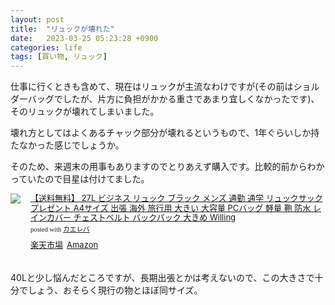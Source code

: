 ```yaml
---
layout: post
title:  "リュックが壊れた"
date:   2023-03-25 05:23:28 +0900
categories: life
tags: [買い物, リュック]
---
```

仕事に行くときも含めて、現在はリュックが主流なわけですが(その前はショルダーバッグでしたが、片方に負担がかかる重さであまり宜しくなかったです)、そのリュックが壊れてしまいました。

壊れ方としてはよくあるチャック部分が壊れるというもので、1年ぐらいしか持たなかった感じでしょうか。

そのため、来週末の用事もありますのでとりあえず購入です。比較的前からわかっていたので目星は付けてました。

<div class="kaerebalink-box" style="text-align:left;padding-bottom:20px;font-size:small;zoom: 1;overflow: hidden;"><div class="kaerebalink-image" style="float:left;margin:0 15px 10px 0;"><a href="//af.moshimo.com/af/c/click?a_id=920706&p_id=54&pc_id=54&pl_id=616&s_v=b5Rz2P0601xu&url=https%3A%2F%2Fitem.rakuten.co.jp%2Fglobalroad%2Fwilling27bp%2F" target="_blank" ><img src="https://thumbnail.image.rakuten.co.jp/@0_mall/globalroad/cabinet/40bp0902/imgrc0074060186.jpg?_ex=320x320" style="border: none;" /></a><img src="//i.moshimo.com/af/i/impression?a_id=920706&p_id=54&pc_id=54&pl_id=616" width="1" height="1" style="border:none;"></div><div class="kaerebalink-info" style="line-height:120%;zoom: 1;overflow: hidden;"><div class="kaerebalink-name" style="margin-bottom:10px;line-height:120%"><a href="//af.moshimo.com/af/c/click?a_id=920706&p_id=54&pc_id=54&pl_id=616&s_v=b5Rz2P0601xu&url=https%3A%2F%2Fitem.rakuten.co.jp%2Fglobalroad%2Fwilling27bp%2F" target="_blank" >【送料無料】 27L ビジネス リュック ブラック メンズ 通勤 通学 リュックサック プレゼント A4サイズ 出張 海外 旅行用 大きい 大容量 PCバッグ 軽量 鞄 防水 レインカバー チェストベルト バックパック 大きめ Willing</a><img src="//i.moshimo.com/af/i/impression?a_id=920706&p_id=54&pc_id=54&pl_id=616" width="1" height="1" style="border:none;"><div class="kaerebalink-powered-date" style="font-size:8pt;margin-top:5px;font-family:verdana;line-height:120%">posted with <a href="https://kaereba.com" rel="nofollow" target="_blank">カエレバ</a></div></div><div class="kaerebalink-detail" style="margin-bottom:5px;"></div><div class="kaerebalink-link1" style="margin-top:10px;"><div class="shoplinkrakuten" style="display:inline;margin-right:5px"><a href="//af.moshimo.com/af/c/click?a_id=920706&p_id=54&pc_id=54&pl_id=616&s_v=b5Rz2P0601xu&url=https%3A%2F%2Fsearch.rakuten.co.jp%2Fsearch%2Fmall%2F27L%2520%25E3%2583%2593%25E3%2582%25B8%25E3%2583%258D%25E3%2582%25B9%2520%25E3%2583%25AA%25E3%2583%25A5%25E3%2583%2583%25E3%2582%25AF%2520Willing%2F-%2Ff.1-p.1-s.1-sf.0-st.A-v.2%3Fx%3D0" target="_blank" >楽天市場</a><img src="//i.moshimo.com/af/i/impression?a_id=920706&p_id=54&pc_id=54&pl_id=616" width="1" height="1" style="border:none;"></div><div class="shoplinkamazon" style="display:inline;margin-right:5px"><a href="//af.moshimo.com/af/c/click?a_id=920708&p_id=170&pc_id=185&pl_id=4062&s_v=b5Rz2P0601xu&url=https%3A%2F%2Fwww.amazon.co.jp%2Fgp%2Fsearch%3Fkeywords%3D27L%2520%25E3%2583%2593%25E3%2582%25B8%25E3%2583%258D%25E3%2582%25B9%2520%25E3%2583%25AA%25E3%2583%25A5%25E3%2583%2583%25E3%2582%25AF%2520Willing%26__mk_ja_JP%3D%25E3%2582%25AB%25E3%2582%25BF%25E3%2582%25AB%25E3%2583%258A" target="_blank" >Amazon</a><img src="//i.moshimo.com/af/i/impression?a_id=920708&p_id=170&pc_id=185&pl_id=4062" width="1" height="1" style="border:none;"></div></div></div><div class="booklink-footer" style="clear: left"></div></div>

40Lと少し悩んだところですが、長期出張とかは考えないので、この大きさで十分でしょう、おそらく現行の物とほぼ同サイズ。



